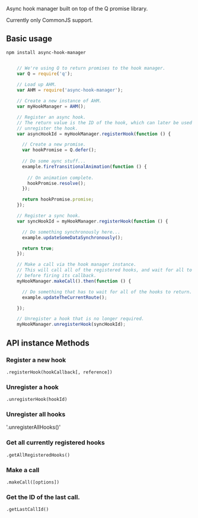 Async hook manager built on top of the Q promise library.

Currently only CommonJS support.

## Basic usage

`npm install async-hook-manager`

```javascript

    // We're using Q to return promises to the hook manager.
    var Q = require('q');
    
    // Load up AHM.
    var AHM = require('async-hook-manager');

    // Create a new instance of AHM.
    var myHookManager = AHM();

    // Register an async hook.
    // The return value is the ID of the hook, which can later be used to
    // unregister the hook.
    var asyncHookId = myHookManager.registerHook(function () {

      // Create a new promise.
      var hookPromise = Q.defer();
      
      // Do some aync stuff...
      example.fireTransitionalAnimation(function () {
        
        // On animation complete.
        hookPromise.resolve();
      });

      return hookPromise.promise;
    });

    // Register a sync hook.
    var syncHookId = myHookManager.registerHook(function () {

      // Do something synchronously here...
      example.updateSomeDataSynchronously();

      return true;
    });

    // Make a call via the hook manager instance.
    // This will call all of the registered hooks, and wait for all to respond
    // before firing its callback.
    myHookManager.makeCall().then(function () {

      // Do something that has to wait for all of the hooks to return.
      example.updateTheCurrentRoute();

    });

    // Unregister a hook that is no longer required.
    myHookManager.unregisterHook(syncHookId);

```

## API instance Methods

### Register a new hook
`.registerHook(hookCallback[, reference])`

### Unregister a hook
`.unregisterHook(hookId)`

### Unregister all hooks
'.unregisterAllHooks()'

### Get all currently registered hooks
`.getAllRegisteredHooks()`

### Make a call
`.makeCall([options])`

### Get the ID of the last call.
`.getLastCallId()`
